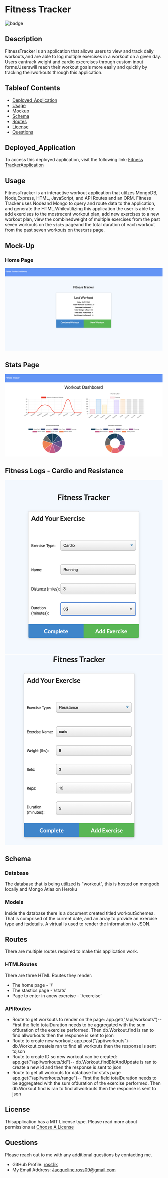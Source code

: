 # Fitness Tracker

![badge](https://img.shields.io/static/v1?label=License&message=MIT%20License&color=blue)
  
## Description

FitnessTracker is an application that allows users to view and track daily workouts,and are able to log multiple exercises in a workout on a given day. Users cantrack weight and cardio excercises through custom input forms.Userswill reach their workout goals more easily and quickly by tracking theirworkouts through this application.

## Tableof Contents

* [Deployed_Application](#Deployed_Application)
* [Usage](#Usage)
* [Mockup](#Mock-Up)
* [Schema](#Schema)
* [Routes](#Routes)
* [License](#License)
* [Questions](#Questions)
  
## Deployed_Application

To access this deployed application, visit the following link: [Fitness TrackerApplication]()

## Usage

FitnessTracker is an interactive workout application that utilzes MongoDB, Node,Express, HTML, JavaScript, and API Routes and an ORM. Fitness Tracker uses Nodeand Mongo to query and route data to the application, and generate the HTML.Whileutilizing this application the user is able to: add exercises to the mostrecent workout plan, add new exercises to a new workout plan, view the combinedweight of multiple exercises from the past seven workouts on the `stats` pageand the total duration of each workout from the past seven workouts on the`stats` page.

## Mock-Up

### Home Page

![Home](/public/images/home.png)

## Stats Page

![StatsPage](/public/images/stats.png)

## Fitness Logs - Cardio and Resistance

![Cardio](/public/images/cardio.png)
![Resistance](/public/images/resistance.png)

## Schema

### Database

The database that is being utilized is "workout", this is hosted on mongodb locally and Mongo Atlas on Heroku

### Models

Inside the database there is a document created titled workoutSchemea. That is comprised of the current date, and an array to provide an exercise type and itsdetails. A virtual is used to render the information to JSON.

## Routes

There are multiple routes required to make this application work.  

### HTMLRoutes

There are three HTML Routes they render:

* The home page - '/'
* The stastics page -'/stats'
* Page to enter in anew exercise - '/exercise'

### APIRoutes

* Route to get workouts to render on the page: app.get("/api/workouts")-- First the field totalDuration needs to be aggregated with the sum ofduration of the exercise performed. Then db.Workout.find is ran to find allworkouts then the response is sent to json
* Route to create new workout: app.post("/api/workouts")-- db.Workout.createis ran to find all workouts then the response is sent tojson
* Route to create ID so new workout can be created: app.get("/api/workouts/:id")-- db.Workout.findBIdAndUpdate is ran to create a new id and then the response is sent to json
* Route to get all workouts for database for stats page app.get("/api/workouts/range")-- First the field totalDuration needs to be aggregated with the sum ofduration of the exercise performed. Then db.Workout.find is ran to find allworkouts then the response is sent to json

## License

Thisapplication has a MIT License type. Please read more about permissions at [Choose A License](https://choosealicense.com/licenses/)

## Questions

Please reach out to me with any additional questions by contacting me.

* GitHub Profile: [ross1jk](https://github.com/ross1jk)
* My Email Address: [Jacqueline.ross09@gmail.com](jacqueline.ross09@gmail.com)